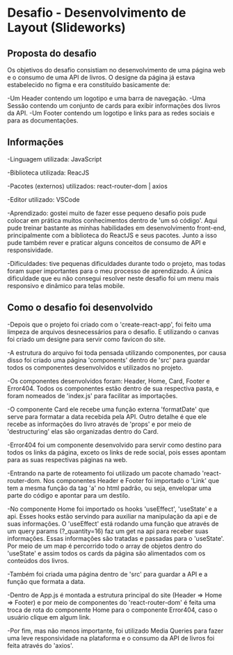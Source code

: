 # Desafio - Desenvolvimento de Layout (Slideworks)

## Proposta do desafio

Os objetivos do desafio consistiam no desenvolvimento de uma página web e o consumo de uma API de livros. O designe da página já estava estabelecido no figma e era constituído basicamente de:

-Um Header contendo um logotipo e uma barra de navegação.
-Uma Sessão contendo um conjunto de cards para exibir informações dos livros da API. 
-Um Footer contendo um logotipo e links para as redes sociais e para as documentações.

## Informações

-Linguagem utilizada: JavaScript

-Biblioteca utilizada: ReacJS

-Pacotes (externos) utilizados: react-router-dom | axios

-Editor utilizado: VSCode

-Aprendizado: gostei muito de fazer esse pequeno desafio pois pude colocar em prática muitos conhecimentos dentro de 'um só código'. Aqui pude treinar bastante as minhas habilidades em desenvolvimento front-end, principalmente com a biblioteca do ReactJS e seus pacotes. Junto a isso pude também rever e praticar alguns conceitos de consumo de API e responsividade.

-Dificuldades: tive pequenas dificuldades durante todo o projeto, mas todas foram super importantes para o meu processo de aprendizado. A única dificuldade que eu não consegui resolver neste desafio foi um menu mais responsivo e dinâmico para telas mobile. 

## Como o desafio foi desenvolvido

-Depois que o projeto foi criado com o 'create-react-app', foi feito uma limpeza de arquivos desnecessários para o desafio. E utilizando o canvas foi criado um designe para servir como favicon do site.

-A estrutura do arquivo foi toda pensada utilizando componentes, por causa disso foi criado uma página 'components' dentro de 'src' para guardar todos os componentes desenvolvidos e utilizados no projeto.

-Os componentes desenvolvidos foram: Header, Home, Card, Footer e Error404. Todos os componentes estão dentro de sua respectiva pasta, e foram nomeados de 'index.js' para facilitar as importações. 

-O componente Card ele recebe uma função externa 'formatDate' que serve para formatar a data recebida pela API. Outro detalhe é que ele recebe as informações do livro através de 'props' e por meio de 'destructuring' elas são organizadas dentro do Card.

-Error404 foi um componente desenvolvido para servir como destino para todos os links da página, exceto os links de rede social, pois esses apontam para as suas respectivas páginas na web.

-Entrando na parte de roteamento foi utilizado um pacote chamado 'react-router-dom. Nos componentes Header e Footer foi importado o 'Link' que tem a mesma função da tag 'a' no html padrão, ou seja, envelopar uma parte do código e apontar para um destilo.

-No componente Home foi importado os hooks 'useEffect', 'useState' e a api. Esses hooks estão servindo para auxiliar na manipulação da api e de suas informações. O 'useEffect' está rodando uma função que através de um query params (?_quantity=16) faz um get na api para receber suas informações. Essas informações são tratadas e passadas para o 'useState'. Por meio de um map é percorrido todo o array de objetos dentro do 'useState' e assim todos os cards da página são alimentados com os conteúdos dos livros.

-Também foi criada uma página dentro de 'src' para guardar a API e a função que formata a data.

-Dentro de App.js é montada a estrutura principal do site (Header => Home => Footer) e por meio de componentes do 'react-router-dom' é feita uma troca de rota do componente Home para o componente Error404, caso o usuário clique em algum link.

-Por fim, mas não menos importante, foi utilizado Media Queries para fazer uma leve responsividade na plataforma e o consumo da API de livros foi feita através do 'axios'.